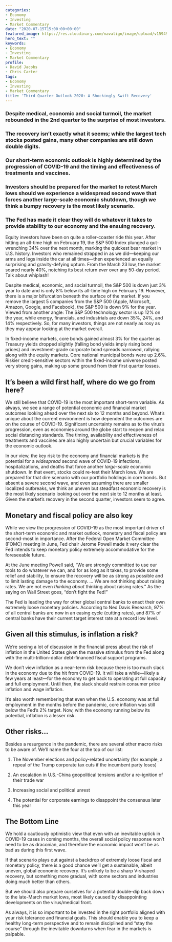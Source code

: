 ```yaml
---
categories:
- Economy
- Investing
- Market Commentary
date: "2020-07-15T15:00:00+00:00"
featured_image: https://res.cloudinary.com/navalign/image/upload/v1594913324/shocking-man-in-brown-leather-jacket-using-binoculars-3811807_hzjnon.png
hero_text: ""
keywords:
- Economy
- Investing
- Market Commentary
profile:
- David Jacobs
- Chris Carter
tags:
- Economy
- Investing
- Market Commentary
title: 'Third Quarter Outlook 2020: A Shockingly Swift Recovery'
---
```

### Despite medical, economic and social turmoil, the market rebounded in the 2nd quarter to the surprise of most investors.

### The recovery isn’t exactly what it seems; while the largest tech stocks posted gains, many other companies are still down double digits.

### Our short-term economic outlook is highly determined by the progression of COVID-19 and the timing and effectiveness of treatments and vaccines.

### Investors should be prepared for the market to retest March lows should we experience a widespread second wave that forces another large-scale economic shutdown, though we think a bumpy recovery is the most likely scenario.

### The Fed has made it clear they will do whatever it takes to provide stability to our economy and the ensuing recovery.

Equity investors have been on quite a roller-coaster ride this year. After hitting an all-time high on February 19, the S&P 500 Index plunged a gut-wrenching 34% over the next month, marking the quickest bear market in U.S. history. Investors who remained strapped in as we did—keeping our arms and legs inside the car at all times—then experienced an equally surprising and gravity-defying upturn. From the March 23 low, the market soared nearly 40%, notching its best return _ever_ over any 50-day period. Talk about whiplash!

Despite medical, economic, and social turmoil, the S&P 500 is down just 3% year to date and is only 8% below its all-time high on February 19. However, there is a major bifurcation beneath the surface of the market. If you remove the largest 5 companies from the S&P 500 (Apple, Microsoft, Amazon, Google, and Facebook), the S&P 500 is down 9% for the year. Viewed from another angle: The S&P 500 technology sector is up 12% on the year, while energy, financials, and industrials are down 35%, 24%, and 14% respectively. So, for many investors, things are not nearly as rosy as they may appear looking at the market overall.

In fixed-income markets, core bonds gained almost 3% for the quarter as Treasury yields dropped slightly (falling bond yields imply rising bond prices) and investment-grade corporate bond spreads narrowed, rallying along with the equity markets. Core national municipal bonds were up 2.6%. Riskier credit-sensitive sectors within the fixed-income universe posted very strong gains, making up some ground from their first quarter losses.

## It’s been a wild first half, where do we go from here?

We still believe that COVID-19 is the most important short-term variable. As always, we see a range of potential economic and financial market outcomes looking ahead over the next six to 12 months and beyond. What’s unique about the current environment is how dependent the outcomes are on the course of COVID-19. Significant uncertainty remains as to the virus’s progression, even as economies around the globe start to reopen and relax social distancing standards. The timing, availability and effectiveness of treatments and vaccines are also highly uncertain but crucial variables for the economic outlook.

In our view, the key risk to the economy and financial markets is the potential for a _widespread_ second wave of COVID-19 infections, hospitalizations, and deaths that force another _large-scale_ economic shutdown. In that event, stocks could re-test their March lows. We are prepared for that dire scenario with our portfolio holdings in core bonds. But absent a severe second wave, and even assuming there are smaller localized outbreaks, we think an uneven but steadfast economic recovery is the most likely scenario looking out over the next six to 12 months at least. Given the market’s recovery in the second quarter, investors seem to agree.

## Monetary and fiscal policy are also key

While we view the progression of COVID-19 as the most important driver of the short-term economic and market outlook, monetary and fiscal policy are second-most in importance. After the Federal Open Market Committee (FOMC) meeting in June, Fed chair Jerome Powell made it very clear the Fed intends to keep monetary policy extremely accommodative for the foreseeable future. 

At the June meeting Powell said, “We are strongly committed to use our tools to do whatever we can, and for as long as it takes, to provide some relief and stability, to ensure the recovery will be as strong as possible and to limit lasting damage to the economy. … We are not thinking about raising rates. We are not even _thinking about_ thinking about raising rates.” As the saying on Wall Street goes, “don’t fight the Fed!”

The Fed is leading the way for other global central banks to enact their own extremely loose monetary policies. According to Ned Davis Research, 97% of all central banks are now in an easing cycle (cutting rates), and 87% of central banks have their current target interest rate at a record low level.

## Given all this stimulus, is inflation a risk?

We’re seeing a lot of discussion in the financial press about the risk of inflation in the United States given the massive stimulus from the Fed along with the multi-trillion-dollar debt-financed fiscal support programs. 

We don’t view inflation as a near-term risk because there is too much slack in the economy due to the hit from COVID-19. It will take a while—likely a few years at least—for the economy to get back to operating at full capacity and full employment. Until then, the slack should restrain consumer price inflation and wage inflation. 

It’s also worth remembering that even when the U.S. economy was at full employment in the months before the pandemic, core inflation was still below the Fed’s 2% target. Now, with the economy running below its potential, inflation is a lesser risk.

## Other risks...

Besides a resurgence in the pandemic, there are several other macro risks to be aware of. We’ll name the four at the top of our list: 

1)	The November elections and policy-related uncertainty (for example, a repeal of the Trump corporate tax cuts if the incumbent party loses)

2)	An escalation in U.S.-China geopolitical tensions and/or a re-ignition of their trade war

3)	Increasing social and political unrest

4)	The potential for corporate earnings to disappoint the consensus later this year

## The Bottom Line

We hold a cautiously optimistic view that even with an inevitable uptick in COVID-19 cases in coming months, the overall social policy response won’t need to be as draconian, and therefore the economic impact won’t be as bad as during this first wave. 

If that scenario plays out against a backdrop of extremely loose fiscal and monetary policy, there is a good chance we’ll get a sustainable, albeit uneven, global economic recovery. It’s unlikely to be a sharp V-shaped recovery, but something more gradual, with some sectors and industries doing much better than others. 

But we should also prepare ourselves for a potential double-dip back down to the late-March market lows, most likely caused by disappointing developments on the virus/medical front.

 As always, it is so important to be invested in the right portfolio aligned with your risk tolerance and financial goals. This should enable you to keep a healthy long-term perspective and to remain disciplined and “stay the course” through the inevitable downturns when fear in the markets is palpable.